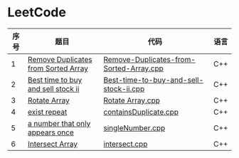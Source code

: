 # LeetCode

|序号|题目|代码|语言|
|----|----|----|----|
|1| [Remove Duplicates from Sorted Array](https://leetcode-cn.com/problems/remove-duplicates-from-sorted-array/description/)|[Remove-Duplicates-from-Sorted-Array.cpp](https://github.com/ice-tong/LeetCode/blob/master/Array/Remove-Duplicates-from-Sorted-Array.cpp)|C++|
|2|[Best time to buy and sell stock ii](https://leetcode-cn.com/explore/interview/card/top-interview-questions-easy/1/array/22/)|[Best-time-to-buy-and-sell-stock-ii.cpp](https://github.com/ice-tong/LeetCode/blob/master/Array/Best-time-to-buy-and-sell-stock-ii.cpp)|C++|
|3|[Rotate Array](https://leetcode-cn.com/explore/interview/card/top-interview-questions-easy/1/array/23/)|[Rotate Array.cpp](https://github.com/ice-tong/LeetCode/blob/master/Array/Rotate%20Array.cpp)|C++|
|4|[exist repeat](https://leetcode-cn.com/explore/interview/card/top-interview-questions-easy/1/array/24/)|[containsDuplicate.cpp](https://github.com/ice-tong/LeetCode/blob/master/Array/containsDuplicate.cpp)|C++|
|5|[a number that only appears once](https://leetcode-cn.com/explore/interview/card/top-interview-questions-easy/1/array/25/)|[singleNumber.cpp](https://github.com/ice-tong/LeetCode/blob/master/Array/singleNumber.cpp)|C++|
|6|[Intersect Array](https://leetcode-cn.com/explore/interview/card/top-interview-questions-easy/1/array/26/)|[intersect.cpp](https://github.com/ice-tong/LeetCode/blob/master/Array/intersect.cpp)|C++|

